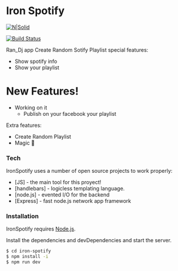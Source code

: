 # Iron Spotify

[![N|Solid](https://www.emagister.com/es/albums/6/0/5/4/0/xl_cropped_a7bbf2c4d2c1981b6da999bad8c4a5d2.png)](https://nodesource.com/products/nsolid)

[![Build Status](https://travis-ci.org/joemccann/dillinger.svg?branch=master)](https://travis-ci.org/joemccann/dillinger)

Ran_Dj app Create Random Sotify Playlist special features:

  - Show spotify info
  - Show your playlist

# New Features!

  - Working on it
    - Publish on your facebook your playlist



Extra features:
  - Create Random Playlist
  - Magic 🎱

### Tech

IronSpotify uses a number of open source projects to work properly:

* [JS] - the main tool for this proyect!
* [handlebars] - logicless templating language.
* [node.js] - evented I/O for the backend
* [Express] - fast node.js network app framework 




### Installation

IronSpotify requires [Node.js](https://nodejs.org/).

Install the dependencies and devDependencies and start the server.

```sh
$ cd iron-spotify
$ npm install -i
$ npm run dev 
```

